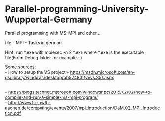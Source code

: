 # Parallel-programming-University-Wuppertal-Germany

Parallel programming with MS-MPI and other...

file - MPI - Tasks in german.



Hint: run *.exe with mpiexec -n 2 *.exe
where *.exe is the executable file(From Debug folder for example...)



Some sources:
<br />	- How to setup the VS project - https://msdn.microsoft.com/en-us/library/windows/desktop/bb524831(v=vs.85).aspx

<br />	- https://blogs.technet.microsoft.com/windowshpc/2015/02/02/how-to-compile-and-run-a-simple-ms-mpi-program/
<br />  - http://www1.rz.rwth-aachen.de/computing/events/2007/mpi_introduction/DaM_02_MPI_Introduction.pdf 